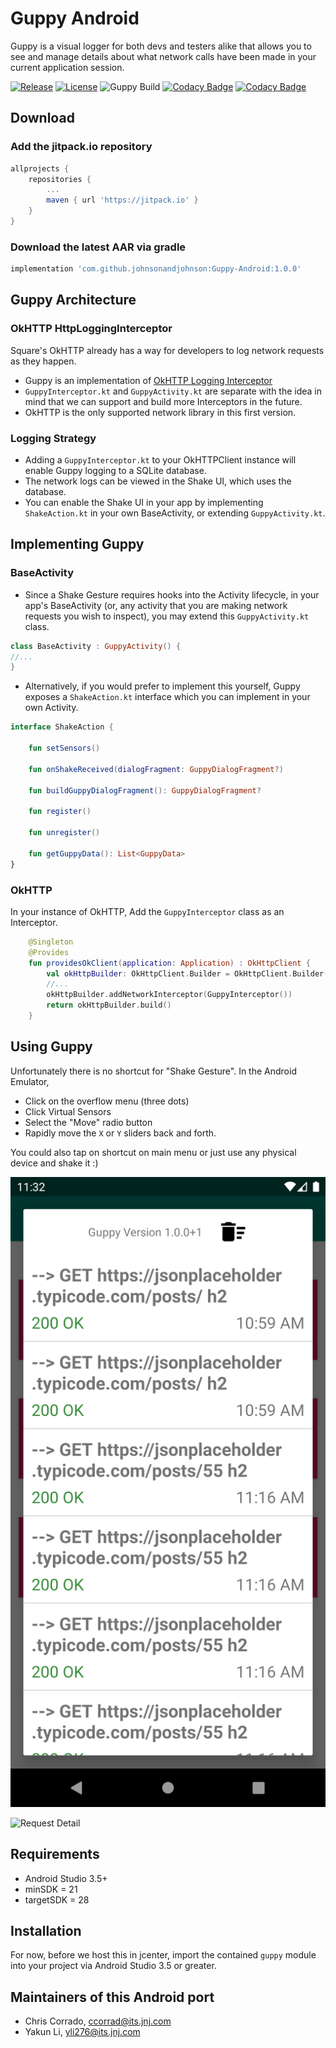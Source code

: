 # Guppy Android
Guppy is a visual logger for both devs and testers alike that allows you to see and manage details 
about what network calls have been made in your current application session.

[![Release](https://jitpack.io/v/johnsonandjohnson/Guppy-Android.svg)](https://jitpack.io/#johnsonandjohnson/Guppy-Android)
[![License](https://img.shields.io/badge/License-Apache%202.0-blue.svg)](https://opensource.org/licenses/Apache-2.0)
![Guppy Build](https://github.com/johnsonandjohnson/Guppy-Android/workflows/Guppy%20Build/badge.svg)
[![Codacy Badge](https://app.codacy.com/project/badge/Grade/88b0c98992fc419598da7d6924c04654)](https://www.codacy.com/gh/johnsonandjohnson/Guppy-Android/dashboard?utm_source=github.com&amp;utm_medium=referral&amp;utm_content=johnsonandjohnson/Guppy-Android&amp;utm_campaign=Badge_Grade)
[![Codacy Badge](https://app.codacy.com/project/badge/Coverage/88b0c98992fc419598da7d6924c04654)](https://www.codacy.com/gh/johnsonandjohnson/Guppy-Android/dashboard?utm_source=github.com&utm_medium=referral&utm_content=johnsonandjohnson/Guppy-Android&utm_campaign=Badge_Coverage)

## Download
### Add the jitpack.io repository
```groovy
allprojects {
    repositories {
        ...
        maven { url 'https://jitpack.io' }
    }
}
```
### Download the latest AAR via gradle
```groovy
implementation 'com.github.johnsonandjohnson:Guppy-Android:1.0.0'
```

## Guppy Architecture 
### OkHTTP HttpLoggingInterceptor
Square's OkHTTP already has a way for developers to log network requests as they happen. 
- Guppy is an implementation of [OkHTTP Logging Interceptor](https://github.com/square/okhttp/tree/master/okhttp-logging-interceptor)
- `GuppyInterceptor.kt` and `GuppyActivity.kt` are separate with the idea in mind that we can support and build more Interceptors in the future.
- OkHTTP is the only supported network library in this first version.

### Logging Strategy
- Adding a `GuppyInterceptor.kt` to your OkHTTPClient instance will enable Guppy logging to a SQLite database. 
- The network logs can be viewed in the Shake UI, which uses the database.
- You can enable the Shake UI in your app by implementing `ShakeAction.kt` in your own BaseActivity, or extending `GuppyActivity.kt`.

## Implementing Guppy

### BaseActivity
- Since a Shake Gesture requires hooks into the Activity lifecycle, in your app's BaseActivity (or, any 
activity that you are making network requests you wish to inspect), you may extend this `GuppyActivity.kt` class.

```kotlin 
class BaseActivity : GuppyActivity() {
//...
}
```

- Alternatively, if you would prefer to implement this yourself, Guppy exposes a `ShakeAction.kt` interface which you can implement in your own Activity.

```kotlin
interface ShakeAction {

    fun setSensors()

    fun onShakeReceived(dialogFragment: GuppyDialogFragment?)

    fun buildGuppyDialogFragment(): GuppyDialogFragment?

    fun register()

    fun unregister()

    fun getGuppyData(): List<GuppyData>
}
```

### OkHTTP
In your instance of OkHTTP, Add the `GuppyInterceptor` class as an Interceptor.

```kotlin
    @Singleton
    @Provides
    fun providesOkClient(application: Application) : OkHttpClient {
        val okHttpBuilder: OkHttpClient.Builder = OkHttpClient.Builder()
        //...
        okHttpBuilder.addNetworkInterceptor(GuppyInterceptor())
        return okHttpBuilder.build()
    }
```

## Using Guppy

Unfortunately there is no shortcut for "Shake Gesture". In the Android Emulator, 
* Click on the overflow menu (three dots)
* Click Virtual Sensors
* Select the "Move" radio button
* Rapidly move the `X` or `Y` sliders back and forth.

You could also tap on shortcut on main menu or just use any physical device and shake it :)

![Requests](https://github.com/johnsonandjohnson/Guppy-Android/raw/master/screenshots/request_list.png)

![Request Detail](https://github.com/johnsonandjohnson/Guppy-Android/raw/master/screenshots/request_detail.png)

## Requirements

* Android Studio 3.5+
* minSDK = 21
* targetSDK = 28

## Installation

For now, before we host this in jcenter, import the contained `guppy` module into your project via Android Studio 3.5 or greater.

## Maintainers of this Android port
* Chris Corrado, ccorrad@its.jnj.com
* Yakun Li, yli276@its.jnj.com
